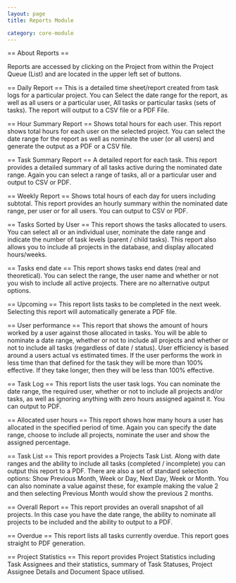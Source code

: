 ```yaml
---
layout: page
title: Reports Module

category: core-module
---
```


== About Reports ==

Reports are accessed by clicking on the Project from within the Project Queue (List) and are located in the upper left set of buttons.

== Daily Report ==
This is a detailed time sheet/report created from task logs for a particular project. You can Select the date range for the report, as well as all users or a particular user, All tasks or particular tasks (sets of tasks). The report will output to a CSV file or a PDF File.

== Hour Summary Report ==
Shows total hours for each user. This report shows total hours for each user on the selected project. You can select the date range for the report as well as nominate the user (or all users) and generate the output as a PDF or a CSV file.

== Task Summary Report ==
A detailed report for each task. This report provides a detailed summary of all tasks active during the nominated date range. Again you can select a range of tasks, all or a particular user and output to CSV or PDF.

== Weekly Report ==
Shows total hours of each day for users including subtotal. This report provides an hourly summary within the nominated date range, per user or for all users. You can output to CSV or PDF.

== Tasks Sorted by User ==
This report shows the tasks allocated to users. You can select all or an individual user, nominate the date range and indicate the number of task levels (parent / child tasks). This report also allows you to include all projects in the database, and display allocated hours/weeks.

== Tasks end date ==
This report shows tasks end dates (real and theoretical). You can select the range, the user name and whether or not you wish to include all active projects. There are no alternative output options.

== Upcoming ==
This report lists tasks to be completed in the next week. Selecting this report will automatically generate a PDF file.

== User performance ==
This report that shows the amount of hours worked by a user against those allocated in tasks. You will be able to nominate a date range, whether or not to include all projects and whether or not to include all tasks (regardless of date / status). User efficiency is based around a users actual vs estimated times. If the user performs the work in less time than that defined for the task they will be more than 100% effective. If they take longer, then they will be less than 100% effective.

== Task Log ==
This report lists the user task logs. You can nominate the date range, the required user, whether or not to include all projects and/or tasks, as well as ignoring anything with zero hours assigned against it. You can output to PDF.

== Allocated user hours ==
This report shows how many hours a user has allocated in the specified period of time. Again you can specify the date range, choose to include all projects, nominate the user and show the assigned percentage.

== Task List ==
This report provides a Projects Task List. Along with date ranges and the ability to include all tasks (completed / incomplete) you can output this report to a PDF. There are also a set of standard selection options: Show Previous Month, Week or Day, Next Day, Week or Month. You can also nominate a value against these, for example making the value 2 and then selecting Previous Month would show the previous 2 months.

== Overall Report ==
This report provides an overall snapshot of all projects. In this case you have the date range, the ability to nominate all projects to be included and the ability to output to a PDF.

== Overdue ==
This report lists all tasks currently overdue. This report goes straight to PDF generation.

== Project Statistics ==
This report provides Project Statistics including Task Assignees and their statistics, summary of Task Statuses, Project Assignee Details and Document Space utilised.
